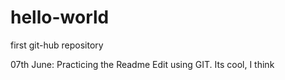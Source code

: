 # hello-world
first git-hub repository

07th June: Practicing the Readme Edit using GIT. Its cool, I think
